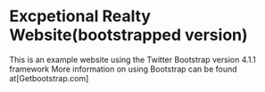 # Excpetional Realty Website(bootstrapped version)

This is an example website using the Twitter Bootstrap version 4.1.1 framework
More information on using Bootstrap can be found at[Getbootstrap.com]